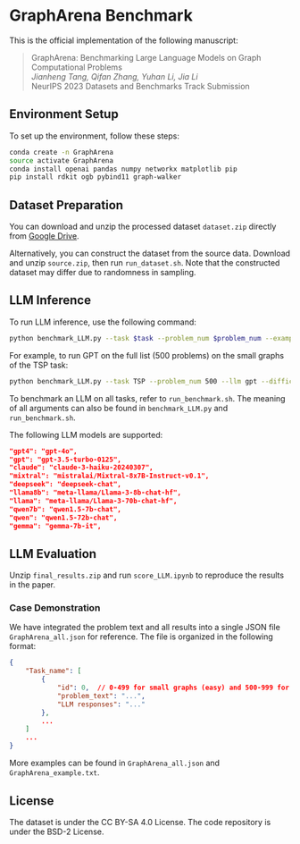 # GraphArena Benchmark

This is the official implementation of the following manuscript:

>GraphArena: Benchmarking Large Language Models on Graph Computational Problems  
*Jianheng Tang, Qifan Zhang, Yuhan Li, Jia Li*  
NeurIPS 2023 Datasets and Benchmarks Track Submission  

## Environment Setup

To set up the environment, follow these steps:
```bash
conda create -n GraphArena
source activate GraphArena
conda install openai pandas numpy networkx matplotlib pip
pip install rdkit ogb pybind11 graph-walker
```

## Dataset Preparation

You can download and unzip the processed dataset `dataset.zip` directly from [Google Drive](https://drive.google.com/drive/folders/1mvJSUTrfOX13wgpkyb3w8s_SJqipnb1c?usp=sharing).

Alternatively, you can construct the dataset from the source data. Download and unzip `source.zip`, then run `run_dataset.sh`. Note that the constructed dataset may differ due to randomness in sampling.

## LLM Inference

To run LLM inference, use the following command:

```bash
python benchmark_LLM.py --task $task --problem_num $problem_num --example_num $example_num --results $results --llm $llm --difficulty $difficulty --resume $resume --sleep $sleep
```

For example, to run GPT on the full list (500 problems) on the small graphs of the TSP task:

```bash
python benchmark_LLM.py --task TSP --problem_num 500 --llm gpt --difficulty easy
```

To benchmark an LLM on all tasks, refer to `run_benchmark.sh`. The meaning of all arguments can also be found in `benchmark_LLM.py` and `run_benchmark.sh`.

The following LLM models are supported:

```json
"gpt4": "gpt-4o",
"gpt": "gpt-3.5-turbo-0125", 
"claude": "claude-3-haiku-20240307",
"mixtral": "mistralai/Mixtral-8x7B-Instruct-v0.1",
"deepseek": "deepseek-chat",
"llama8b": "meta-llama/Llama-3-8b-chat-hf",
"llama": "meta-llama/Llama-3-70b-chat-hf",
"qwen7b": "qwen1.5-7b-chat",
"qwen": "qwen1.5-72b-chat",
"gemma": "gemma-7b-it",
```

## LLM Evaluation

Unzip `final_results.zip` and run `score_LLM.ipynb` to reproduce the results in the paper.

### Case Demonstration

We have integrated the problem text and all results into a single JSON file `GraphArena_all.json` for reference. The file is organized in the following format:

```json
{
    "Task_name": [
        {
            "id": 0,  // 0-499 for small graphs (easy) and 500-999 for large graphs (hard)
            "problem_text": "...",
            "LLM responses": "..."
        },
        ...
    ]
    ...
}
```

More examples can be found in `GraphArena_all.json` and `GraphArena_example.txt`.

## License

The dataset is under the CC BY-SA 4.0 License. The code repository is under the BSD-2 License.

